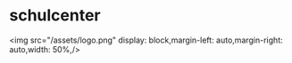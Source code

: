 # schulcenter

<img src="/assets/logo.png" display: block,margin-left: auto,margin-right: auto,width: 50%,/> 

